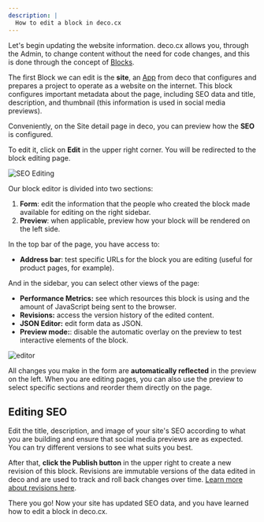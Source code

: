 ```yaml
---
description: |
  How to edit a block in deco.cx
---
```


Let's begin updating the website information. deco.cx allows you, through the
Admin, to change content without the need for code changes, and this is done
through the concept of [Blocks](/docs/en/concepts/block).

The first Block we can edit is the **site**, an [App](/docs/en/concepts/app)
from deco that configures and prepares a project to operate as a website on the
internet. This block configures important metadata about the page, including SEO
data and title, description, and thumbnail (this information is used in social
media previews).

Conveniently, on the Site detail page in deco, you can preview how the **SEO**
is configured.

To edit it, click on **Edit** in the upper right corner. You will be redirected
to the block editing page.

![SEO Editing](https://github.com/deco-cx/apps/assets/882438/c7986877-6c2c-4f21-90e6-3634c73f22f6)

Our block editor is divided into two sections:

1. **Form**: edit the information that the people who created the block made
   available for editing on the right sidebar.
2. **Preview**: when applicable, preview how your block will be rendered on the
   left side.

In the top bar of the page, you have access to:

- **Address bar**: test specific URLs for the block you are editing (useful for
  product pages, for example).

And in the sidebar, you can select other views of the page:

- **Performance Metrics:** see which resources this block is using and the
  amount of JavaScript being sent to the browser.
- **Revisions:** access the version history of the edited content.
- **JSON Editor:** edit form data as JSON.
- **Preview mode:**: disable the automatic overlay on the preview to test
  interactive elements of the block.

![editor](https://github.com/deco-cx/apps/assets/882438/ebcee0fc-1d97-4b2d-a5e9-54a873d88b1e)

All changes you make in the form are **automatically reflected** in the preview
on the left. When you are editing pages, you can also use the preview to select
specific sections and reorder them directly on the page.

## Editing SEO

Edit the title, description, and image of your site's SEO according to what you
are building and ensure that social media previews are as expected. You can try
different versions to see what suits you best.

After that, **click the Publish button** in the upper right to create a new
revision of this block. Revisions are immutable versions of the data edited in
deco and are used to track and roll back changes over time. [Learn more about revisions here](/docs/en/getting-started/releases-revisions).

There you go! Now your site has updated SEO data, and you have learned how to
edit a block in deco.cx.
